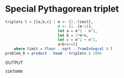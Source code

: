 # Special Pythagorean triplet

```haskell
triplets l = [[a,b,c] | m <- [2..limit],
                        n <- [1..(m-1)], 
                        let a = m^2 - n^2, 
                        let b = 2*m*n, 
                        let c = m^2 + n^2,
                        a+b+c==l]
    where limit = floor . sqrt . fromIntegral $ l
problem_9 = product . head . triplets $ 1000
```

OUTPUT

```shell
31875000
```
